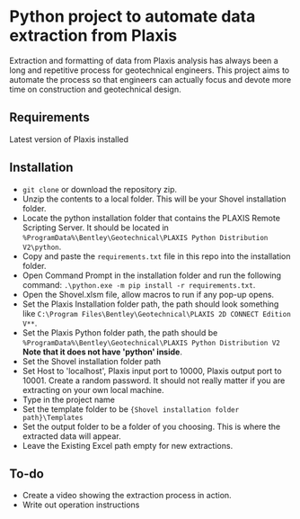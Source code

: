 # Python project to automate data extraction from Plaxis
Extraction and formatting of data from Plaxis analysis has always been a long and repetitive process for geotechnical engineers. This project aims to automate the process so that engineers can actually focus and devote more time on construction and geotechnical design.

## Requirements
Latest version of Plaxis installed

## Installation
* `git clone` or download the repository zip.
* Unzip the contents to a local folder. This will be your Shovel installation folder.
* Locate the python installation folder that contains the PLAXIS Remote Scripting Server. It should be located in `%ProgramData%\Bentley\Geotechnical\PLAXIS Python Distribution V2\python`.
* Copy and paste the `requirements.txt` file in this repo into the installation folder.
* Open Command Prompt in the installation folder and run the following command: `.\python.exe -m pip install -r requirements.txt`.
* Open the Shovel.xlsm file, allow macros to run if any pop-up opens.
* Set the Plaxis Installation folder path, the path should look something like `C:\Program Files\Bentley\Geotechnical\PLAXIS 2D CONNECT Edition V**`.
* Set the Plaxis Python folder path, the path should be `%ProgramData%\Bentley\Geotechnical\PLAXIS Python Distribution V2` **Note that it does not have 'python' inside**.
* Set the Shovel installation folder path
* Set Host to 'localhost', Plaxis input port to 10000, Plaxis output port to 10001. Create a random password. It should not really matter if you are extracting on your own local machine.
* Type in the project name
* Set the template folder to be `{Shovel installation folder path}\Templates`
* Set the output folder to be a folder of you choosing. This is where the extracted data will appear.
* Leave the Existing Excel path empty for new extractions.

## To-do
* Create a video showing the extraction process in action.
* Write out operation instructions